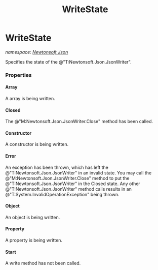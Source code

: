 ﻿---
title: WriteState
---

# WriteState
_namespace: [Newtonsoft.Json](N-Newtonsoft.Json.html)_

Specifies the state of the @"T:Newtonsoft.Json.JsonWriter".



### Properties

#### Array
A array is being written.
#### Closed
The @"M:Newtonsoft.Json.JsonWriter.Close" method has been called.
#### Constructor
A constructor is being written.
#### Error
An exception has been thrown, which has left the @"T:Newtonsoft.Json.JsonWriter" in an invalid state.
 You may call the @"M:Newtonsoft.Json.JsonWriter.Close" method to put the @"T:Newtonsoft.Json.JsonWriter" in the Closed state.
 Any other @"T:Newtonsoft.Json.JsonWriter" method calls results in an @"T:System.InvalidOperationException" being thrown.
#### Object
An object is being written.
#### Property
A property is being written.
#### Start
A write method has not been called.

